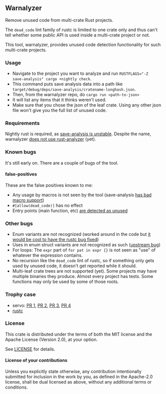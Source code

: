 ## Warnalyzer

Remove unused code from multi-crate Rust projects.

The `dead_code` lint family of rustc is limited to one crate only and thus can't tell whether some public API is used inside a multi-crate project or not.

This tool, warnalyzer, provides unused code detection functionality for such multi-crate projects.

### Usage

* Navigate to the project you want to analyze and run `RUSTFLAGS="-Z save-analysis" cargo +nightly check`.
* This command puts save analysis data into a path like `target/debug/deps/save-analysis/cratename-longhash.json`.
* Then, from the warnalyzer repo, do `cargo run <path-to-json>`
* It will list any items that it thinks weren't used.
* Make sure that you chose the json of the leaf crate. Using any other json file won't give you the full list of unused code.

### Requirements

Nightly rust is required, as [save-analysis is unstable](https://github.com/rust-lang/rust/issues/43606).
Despite the name, warnalyzer [does not use rust-analyzer](https://github.com/rust-analyzer/rust-analyzer) (yet).

### Known bugs

It's still early on. There are a couple of bugs of the tool.

#### false-positives

These are the false positives known to me:

* Any usage by macros is not seen by the tool (save-analysis [has bad macro support](https://github.com/rust-lang/rust/issues/49178#issuecomment-375454487))
* `#[allow(dead_code)]` has no effect
* Entry points (main function, etc) [are detected as unused](https://github.com/est31/warnalyzer/issues/6)

### Other bugs

* Enum variants are not recognized (worked around in the code but [it would be cool to have the rustc bug fixed](https://github.com/rust-lang/rust/issues/61302))
* Uses in enum struct variants are not recognized as such ([upstream bug](https://github.com/rust-lang/rust/issues/61385))
* For loops: The `expr` part of `for pat in expr {}` is not seen as "use" of whatever the expression contains.
* No recursion like the `dead_code` lint of rustc, so if something only gets used by unused code, it doesn't get reported while it should.
* Multi-leaf crate trees are not supported (yet). Some projects may have multiple binaries they produce. Almost every project has tests. Some functions may only be used by some of those roots.

### Trophy case

* servo: [PR 1](https://github.com/servo/servo/pull/23477), [PR 2](https://github.com/servo/servo/pull/23498), [PR 3](https://github.com/servo/servo/pull/23499), [PR 4](https://github.com/servo/servo/pull/23532)
* [rustc](https://github.com/rust-lang/rust/pull/77739)

### License
[license]: #license

This crate is distributed under the terms of both the MIT license
and the Apache License (Version 2.0), at your option.

See [LICENSE](LICENSE) for details.

#### License of your contributions

Unless you explicitly state otherwise, any contribution intentionally submitted for
inclusion in the work by you, as defined in the Apache-2.0 license,
shall be dual licensed as above, without any additional terms or conditions.
